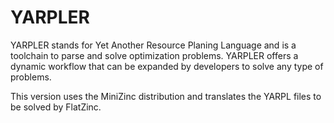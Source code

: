 YARPLER
=======
YARPLER stands for Yet Another Resource Planing Language and is a toolchain to parse and solve optimization problems. YARPLER offers a dynamic workflow that can be expanded by developers to solve any type of problems.

This version uses the MiniZinc distribution and translates the YARPL files to be solved by FlatZinc.
